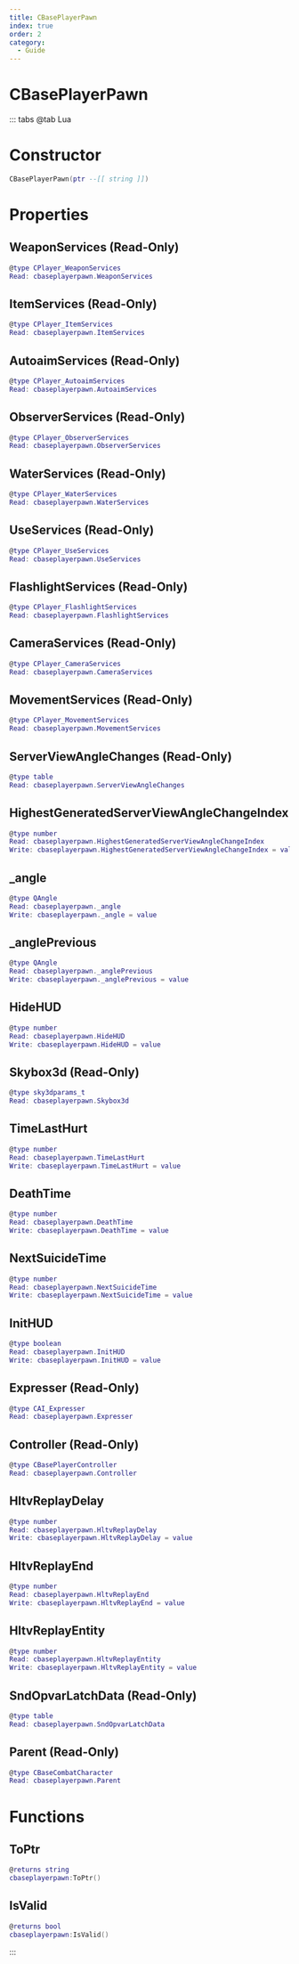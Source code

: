 ```yaml
---
title: CBasePlayerPawn
index: true
order: 2
category:
  - Guide
---
```


# CBasePlayerPawn

::: tabs
@tab Lua
# Constructor
```lua
CBasePlayerPawn(ptr --[[ string ]])
```
# Properties
## WeaponServices (Read-Only)
```lua
@type CPlayer_WeaponServices
Read: cbaseplayerpawn.WeaponServices
```
## ItemServices (Read-Only)
```lua
@type CPlayer_ItemServices
Read: cbaseplayerpawn.ItemServices
```
## AutoaimServices (Read-Only)
```lua
@type CPlayer_AutoaimServices
Read: cbaseplayerpawn.AutoaimServices
```
## ObserverServices (Read-Only)
```lua
@type CPlayer_ObserverServices
Read: cbaseplayerpawn.ObserverServices
```
## WaterServices (Read-Only)
```lua
@type CPlayer_WaterServices
Read: cbaseplayerpawn.WaterServices
```
## UseServices (Read-Only)
```lua
@type CPlayer_UseServices
Read: cbaseplayerpawn.UseServices
```
## FlashlightServices (Read-Only)
```lua
@type CPlayer_FlashlightServices
Read: cbaseplayerpawn.FlashlightServices
```
## CameraServices (Read-Only)
```lua
@type CPlayer_CameraServices
Read: cbaseplayerpawn.CameraServices
```
## MovementServices (Read-Only)
```lua
@type CPlayer_MovementServices
Read: cbaseplayerpawn.MovementServices
```
## ServerViewAngleChanges (Read-Only)
```lua
@type table
Read: cbaseplayerpawn.ServerViewAngleChanges
```
## HighestGeneratedServerViewAngleChangeIndex 
```lua
@type number
Read: cbaseplayerpawn.HighestGeneratedServerViewAngleChangeIndex
Write: cbaseplayerpawn.HighestGeneratedServerViewAngleChangeIndex = value
```
## _angle 
```lua
@type QAngle
Read: cbaseplayerpawn._angle
Write: cbaseplayerpawn._angle = value
```
## _anglePrevious 
```lua
@type QAngle
Read: cbaseplayerpawn._anglePrevious
Write: cbaseplayerpawn._anglePrevious = value
```
## HideHUD 
```lua
@type number
Read: cbaseplayerpawn.HideHUD
Write: cbaseplayerpawn.HideHUD = value
```
## Skybox3d (Read-Only)
```lua
@type sky3dparams_t
Read: cbaseplayerpawn.Skybox3d
```
## TimeLastHurt 
```lua
@type number
Read: cbaseplayerpawn.TimeLastHurt
Write: cbaseplayerpawn.TimeLastHurt = value
```
## DeathTime 
```lua
@type number
Read: cbaseplayerpawn.DeathTime
Write: cbaseplayerpawn.DeathTime = value
```
## NextSuicideTime 
```lua
@type number
Read: cbaseplayerpawn.NextSuicideTime
Write: cbaseplayerpawn.NextSuicideTime = value
```
## InitHUD 
```lua
@type boolean
Read: cbaseplayerpawn.InitHUD
Write: cbaseplayerpawn.InitHUD = value
```
## Expresser (Read-Only)
```lua
@type CAI_Expresser
Read: cbaseplayerpawn.Expresser
```
## Controller (Read-Only)
```lua
@type CBasePlayerController
Read: cbaseplayerpawn.Controller
```
## HltvReplayDelay 
```lua
@type number
Read: cbaseplayerpawn.HltvReplayDelay
Write: cbaseplayerpawn.HltvReplayDelay = value
```
## HltvReplayEnd 
```lua
@type number
Read: cbaseplayerpawn.HltvReplayEnd
Write: cbaseplayerpawn.HltvReplayEnd = value
```
## HltvReplayEntity 
```lua
@type number
Read: cbaseplayerpawn.HltvReplayEntity
Write: cbaseplayerpawn.HltvReplayEntity = value
```
## SndOpvarLatchData (Read-Only)
```lua
@type table
Read: cbaseplayerpawn.SndOpvarLatchData
```
## Parent (Read-Only)
```lua
@type CBaseCombatCharacter
Read: cbaseplayerpawn.Parent
```
# Functions
## ToPtr
```lua
@returns string
cbaseplayerpawn:ToPtr()
```
## IsValid
```lua
@returns bool
cbaseplayerpawn:IsValid()
```

:::